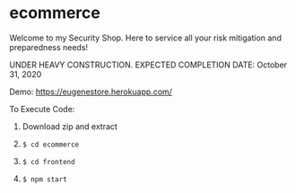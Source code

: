 # ecommerce

Welcome to my Security Shop.
Here to service all your risk mitigation and preparedness needs!

UNDER HEAVY CONSTRUCTION. EXPECTED COMPLETION DATE: October 31, 2020

Demo: https://eugenestore.herokuapp.com/

To Execute Code:
1) Download zip and extract
2)     $ cd ecommerce
3)     $ cd frontend
4)     $ npm start
